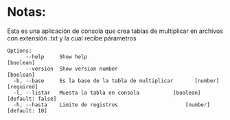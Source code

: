 # Notas:

Esta es una aplicación de consola que crea tablas de multiplicar en archivos con extensión .txt y la cual recibe párametros

```
Options:
      --help     Show help                                             [boolean]
      --version  Show version number                                   [boolean]
  -b, --base     Es la base de la tabla de multiplicar       [number] [required]
  -l, --listar   Muesta la tabla en consola           [boolean] [default: false]
  -h, --hasta    Limite de registros                      [number] [default: 10]
  ```